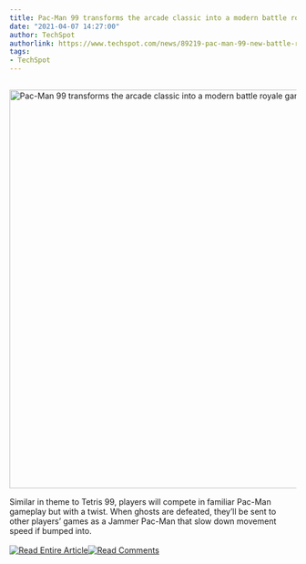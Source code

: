 ```yaml
---
title: Pac-Man 99 transforms the arcade classic into a modern battle royale game
date: "2021-04-07 14:27:00"
author: TechSpot
authorlink: https://www.techspot.com/news/89219-pac-man-99-new-battle-royale-game-exclusively.html
tags:
- TechSpot
---
```

<a href="https://www.techspot.com/news/89219-pac-man-99-new-battle-royale-game-exclusively.html" target="_blank"><img src="https://static.techspot.com/images2/news/ts3_thumbs/2021/04/2021-04-07-ts3_thumbs-7cb.jpg" width="1000" height="700" style="padding: 15px 0" title="Pac-Man 99 transforms the arcade classic into a modern battle royale game" /></a><br />Similar in theme to Tetris 99, players will compete in familiar Pac-Man gameplay but with a twist. When ghosts are defeated, they’ll be sent to other players’ games as a Jammer Pac-Man that slow down movement speed if bumped into.<br /><br /><a href="https://www.techspot.com/news/89219-pac-man-99-new-battle-royale-game-exclusively.html"><img src="https://static.techspot.com/images/rss/rss_buttons_01.png" border="0" alt="Read Entire Article" /></a><a href="https://www.techspot.com/news/89219-pac-man-99-new-battle-royale-game-exclusively.html#comments"><img src="https://static.techspot.com/images/rss/rss_buttons_02.png" border="0" alt="Read Comments" /></a><br /><br />